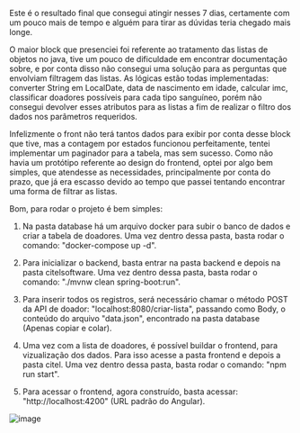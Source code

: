 Este é o resultado final que consegui atingir nesses 7 dias, certamente com um pouco mais de tempo e alguém para tirar as dúvidas teria chegado mais longe.

O maior block que presenciei foi referente ao tratamento das listas de objetos no java, tive um pouco de dificuldade em encontrar documentação sobre, e
por conta disso não consegui uma solução para as perguntas que envolviam filtragem das listas. As lógicas estão todas implementadas: converter String em LocalDate,
data de nascimento em idade, calcular imc, classificar doadores possíveis para cada tipo sanguíneo, porém não consegui devolver esses atributos para as listas a fim
de realizar o filtro dos dados nos parâmetros requeridos.

Infelizmente o front não terá tantos dados para exibir por conta desse block que tive, mas a contagem por estados funcionou perfeitamente, tentei implementar um paginador para
a tabela, mas sem sucesso.
Como não havia um protótipo referente ao design do frontend, optei por algo bem simples, que atendesse as necessidades, principalmente por conta do prazo, que já era escasso
devido ao tempo que passei tentando encontrar uma forma de filtrar as listas.


Bom, para rodar o projeto é bem simples: 

1. Na pasta database há um arquivo docker para subir o banco de dados e criar a tabela de doadores. Uma vez dentro dessa pasta, basta rodar o comando: "docker-compose up -d".

2. Para inicializar o backend, basta entrar na pasta backend e depois na pasta citelsoftware. Uma vez dentro dessa pasta, basta rodar o comando: "./mvnw clean spring-boot:run".

4. Para inserir todos os registros, será necessário chamar o método POST da API de doador: "localhost:8080/criar-lista", passando como Body, o conteúdo do arquivo "data.json",
encontrado na pasta database (Apenas copiar e colar).

5. Uma vez com a lista de doadores, é possível buildar o frontend, para vizualização dos dados. Para isso acesse a pasta frontend e depois a pasta citel. Uma vez dentro dessa pasta,
basta rodar o comando: "npm run start".

6. Para acessar o frontend, agora construído, basta acessar: "http://localhost:4200" (URL padrão do Angular).

![image](https://github.com/Rafael-Maffei/Test_Citel/assets/113271363/d7c1e6e6-60cc-4ad4-ace9-68e44bcdfb54)
